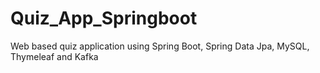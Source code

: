 # Quiz_App_Springboot
Web based quiz application using Spring Boot, Spring Data Jpa, MySQL, Thymeleaf and Kafka
